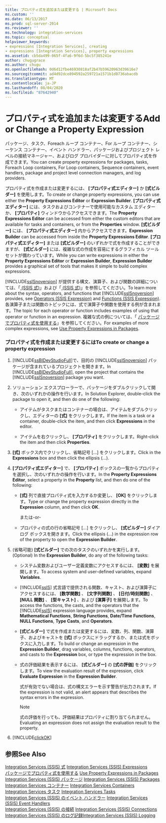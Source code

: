 ```yaml
---
title: プロパティ式を追加または変更する | Microsoft Docs
ms.custom: ''
ms.date: 06/13/2017
ms.prod: sql-server-2014
ms.reviewer: ''
ms.technology: integration-services
ms.topic: conceptual
helpviewer_keywords:
- expressions [Integration Services], creating
- expressions [Integration Services], property expressions
ms.assetid: cb5da499-065f-4fa6-9f6d-5bc5f385241e
author: chugugrace
ms.author: chugu
ms.openlocfilehash: 0d6d12fbe46930818af2b47b59620963d39616e7
ms.sourcegitcommit: ad4d92dce894592a259721a1571b1d8736abacdb
ms.translationtype: MT
ms.contentlocale: ja-JP
ms.lasthandoff: 08/04/2020
ms.locfileid: "87642940"
---
```

# <a name="add-or-change-a-property-expression"></a><span data-ttu-id="e4b58-102">プロパティ式を追加または変更する</span><span class="sxs-lookup"><span data-stu-id="e4b58-102">Add or Change a Property Expression</span></span>
  <span data-ttu-id="e4b58-103">パッケージ、タスク、Foreach ループ コンテナー、For ループ コンテナー、シーケンス コンテナー、イベント ハンドラー、パッケージおよびプロジェクト レベルの接続マネージャー、およびログ プロバイダーに対してプロパティ式を作成できます。</span><span class="sxs-lookup"><span data-stu-id="e4b58-103">You can create property expressions for packages, tasks, Foreach Loop containers, For Loop containers, Sequence containers, event handlers, package and project level connection managers, and log providers.</span></span>  
  
 <span data-ttu-id="e4b58-104">プロパティ式を作成または変更するには、 **[プロパティ式エディター]** か **[式ビルダー]** を使用します。</span><span class="sxs-lookup"><span data-stu-id="e4b58-104">To create or change property expressions, you can use either the **Property Expressions Editor** or **Expression Builder**.</span></span> <span data-ttu-id="e4b58-105">**[プロパティ式エディター]** には、タスクおよびコンテナーで使用可能なカスタム エディターか、 **[プロパティ]** ウィンドウからアクセスできます。</span><span class="sxs-lookup"><span data-stu-id="e4b58-105">The **Property Expressions Editor** can be accessed from either the custom editors that are available for tasks and containers, or from the **Properties** window.</span></span> <span data-ttu-id="e4b58-106">**[式ビルダー]** には、 **[プロパティ式エディター]** 内からアクセスできます。</span><span class="sxs-lookup"><span data-stu-id="e4b58-106">**Expression Builder** can be accessed from inside the **Property Expressions Editor**.</span></span> <span data-ttu-id="e4b58-107">**[プロパティ式エディター]** または **[式ビルダー]** のいずれかで式を作成することができますが、 **[式ビルダー]** には、複雑な式の作成を容易にするグラフィカル ツール セットが備わっています。</span><span class="sxs-lookup"><span data-stu-id="e4b58-107">While you can write expressions in either the **Property Expressions Editor** or **Expression Builder**, **Expression Builder** provides a graphical set of tools that makes it simple to build complex expressions.</span></span>  
  
 <span data-ttu-id="e4b58-108">[!INCLUDE[ssISnoversion](../../includes/ssisnoversion-md.md)] が提供する構文、演算子、および関数の詳細については、「[ &#40;SSIS 式&#41;](operators-ssis-expression.md)」および「[ &#40;SSIS 式&#41;](functions-ssis-expression.md)」を参照してください。</span><span class="sxs-lookup"><span data-stu-id="e4b58-108">To learn more about the syntax, operators, and functions that [!INCLUDE[ssISnoversion](../../includes/ssisnoversion-md.md)] provides, see [Operators &#40;SSIS Expression&#41;](operators-ssis-expression.md) and [Functions &#40;SSIS Expression&#41;](functions-ssis-expression.md).</span></span> <span data-ttu-id="e4b58-109">各演算子または関数のトピックには、式で演算子や関数を使用する例が含まれます。</span><span class="sxs-lookup"><span data-stu-id="e4b58-109">The topic for each operator or function includes examples of using that operator or function in an expression.</span></span> <span data-ttu-id="e4b58-110">複雑な式の例については、「 [パッケージでプロパティ式を使用する](use-property-expressions-in-packages.md)」を参照してください。</span><span class="sxs-lookup"><span data-stu-id="e4b58-110">For examples of more complex expressions, see [Use Property Expressions in Packages](use-property-expressions-in-packages.md).</span></span>  
  
### <a name="to-create-or-change-a-property-expression"></a><span data-ttu-id="e4b58-111">プロパティ式を作成または変更するには</span><span class="sxs-lookup"><span data-stu-id="e4b58-111">To create or change a property expression</span></span>  
  
1.  <span data-ttu-id="e4b58-112">[!INCLUDE[ssBIDevStudioFull](../../includes/ssbidevstudiofull-md.md)]で、目的の [!INCLUDE[ssISnoversion](../../includes/ssisnoversion-md.md)] パッケージが含まれているプロジェクトを開きます。</span><span class="sxs-lookup"><span data-stu-id="e4b58-112">In [!INCLUDE[ssBIDevStudioFull](../../includes/ssbidevstudiofull-md.md)], open the project that contains the [!INCLUDE[ssISnoversion](../../includes/ssisnoversion-md.md)] package you want.</span></span>  
  
2.  <span data-ttu-id="e4b58-113">ソリューション エクスプローラーで、パッケージをダブルクリックして開き、次のいずれかの操作を行います。</span><span class="sxs-lookup"><span data-stu-id="e4b58-113">In Solution Explorer, double-click the package to open it, and then do one of the following:</span></span>  
  
    -   <span data-ttu-id="e4b58-114">アイテムがタスクまたはコンテナーの場合は、アイテムをダブルクリックし、エディターの **[式]** をクリックします。</span><span class="sxs-lookup"><span data-stu-id="e4b58-114">If the item is a task or a container, double-click the item, and then click **Expressions** in the editor.</span></span>  
  
    -   <span data-ttu-id="e4b58-115">アイテムを右クリックし、 **[プロパティ]** をクリックします。</span><span class="sxs-lookup"><span data-stu-id="e4b58-115">Right-click the item and then click **Properties**.</span></span>  
  
3.  <span data-ttu-id="e4b58-116">**[式]** ボックス内でクリックし、省略記号 [...] をクリックします。</span><span class="sxs-lookup"><span data-stu-id="e4b58-116">Click in the **Expressions** box and then click the ellipsis (...).</span></span>  
  
4.  <span data-ttu-id="e4b58-117">**[プロパティ式エディター]** で、 **[プロパティ]** ボックスの一覧からプロパティを選択し、次のいずれかの操作を行います。</span><span class="sxs-lookup"><span data-stu-id="e4b58-117">In the **Property Expressions Editor**, select a property in the **Property** list, and then do one of the following:</span></span>  
  
    -   <span data-ttu-id="e4b58-118">**[式]** 列で直接プロパティ式を入力するか変更し、 **[OK]** をクリックします。</span><span class="sxs-lookup"><span data-stu-id="e4b58-118">Type or change the property expression directly in the **Expression** column, and then click **OK**.</span></span>  
  
         <span data-ttu-id="e4b58-119">または</span><span class="sxs-lookup"><span data-stu-id="e4b58-119">-or-</span></span>  
  
    -   <span data-ttu-id="e4b58-120">プロパティの式の行の省略記号 [...] をクリックし、 **[式ビルダー]** ダイアログ ボックスを開きます。</span><span class="sxs-lookup"><span data-stu-id="e4b58-120">Click the ellipsis (...) in the expression row of the property to open the **Expression Builder**.</span></span>  
  
5.  <span data-ttu-id="e4b58-121">(省略可能) **[式ビルダー]** での次のタスクのいずれかを実行します。</span><span class="sxs-lookup"><span data-stu-id="e4b58-121">(Optional) In the **Expression Builder**, do any of the following tasks:</span></span>  
  
    -   <span data-ttu-id="e4b58-122">システム変数およびユーザー定義変数にアクセスするには、 **[変数]** を展開します。</span><span class="sxs-lookup"><span data-stu-id="e4b58-122">To access system and user-defined variables, expand **Variables**.</span></span>  
  
    -   <span data-ttu-id="e4b58-123">[!INCLUDE[ssIS](../../includes/ssis-md.md)] 式言語で提供される関数、キャスト、および演算子にアクセスするには、 **[数学関数]** 、 **[文字列関数]** 、 **[日付/時刻関数]** 、 **[NULL 関数]** 、 **[型キャスト]** 、および **[演算子]** を展開します。</span><span class="sxs-lookup"><span data-stu-id="e4b58-123">To access the functions, the casts, and the operators that the [!INCLUDE[ssIS](../../includes/ssis-md.md)] expression language provides, expand **Mathematical Functions**, **String Functions**, **Date/Time Functions**, **NULL Functions**, **Type Casts**, and **Operators**.</span></span>  
  
    -   <span data-ttu-id="e4b58-124">**[式ビルダー]** で式を作成または変更するには、変数、列、関数、演算子、およびキャストを **[式]** ボックスにドラッグするか、または式をボックスに入力します。</span><span class="sxs-lookup"><span data-stu-id="e4b58-124">To build or change an expression in the **Expression Builder**, drag variables, columns, functions, operators, and casts to the **Expression** box, or type the expression in the box.</span></span>  
  
    -   <span data-ttu-id="e4b58-125">式の評価結果を表示するには、 **[式ビルダー]** の **[式の評価]** をクリックします。</span><span class="sxs-lookup"><span data-stu-id="e4b58-125">To view the evaluation result of the expression, click **Evaluate Expression** in the **Expression Builder**.</span></span>  
  
         <span data-ttu-id="e4b58-126">式が有効でない場合は、式の構文エラーを示す警告が出力されます。</span><span class="sxs-lookup"><span data-stu-id="e4b58-126">If the expression is not valid, an alert appears that describes the syntax errors in the expression.</span></span>  
  
        > [!NOTE]  
        >  <span data-ttu-id="e4b58-127">式の評価を行っても、評価結果はプロパティに割り当てられません。</span><span class="sxs-lookup"><span data-stu-id="e4b58-127">Evaluating an expression does not assign the evaluation result to the property.</span></span>  
  
6.  [!INCLUDE[clickOK](../../includes/clickok-md.md)]  
  
## <a name="see-also"></a><span data-ttu-id="e4b58-128">参照</span><span class="sxs-lookup"><span data-stu-id="e4b58-128">See Also</span></span>  
 <span data-ttu-id="e4b58-129">[Integration Services &#40;SSIS&#41; 式](integration-services-ssis-expressions.md) </span><span class="sxs-lookup"><span data-stu-id="e4b58-129">[Integration Services &#40;SSIS&#41; Expressions](integration-services-ssis-expressions.md) </span></span>  
 <span data-ttu-id="e4b58-130">[パッケージでプロパティ式を使用する](use-property-expressions-in-packages.md) </span><span class="sxs-lookup"><span data-stu-id="e4b58-130">[Use Property Expressions in Packages](use-property-expressions-in-packages.md) </span></span>  
 <span data-ttu-id="e4b58-131">[Integration Services &#40;SSIS&#41; パッケージ](../integration-services-ssis-packages.md) </span><span class="sxs-lookup"><span data-stu-id="e4b58-131">[Integration Services &#40;SSIS&#41; Packages](../integration-services-ssis-packages.md) </span></span>  
 <span data-ttu-id="e4b58-132">[Integration Services コンテナー](../control-flow/integration-services-containers.md) </span><span class="sxs-lookup"><span data-stu-id="e4b58-132">[Integration Services Containers](../control-flow/integration-services-containers.md) </span></span>  
 <span data-ttu-id="e4b58-133">[Integration Services タスク](../control-flow/integration-services-tasks.md) </span><span class="sxs-lookup"><span data-stu-id="e4b58-133">[Integration Services Tasks](../control-flow/integration-services-tasks.md) </span></span>  
 <span data-ttu-id="e4b58-134">[Integration Services &#40;SSIS&#41; のイベント ハンドラー](../integration-services-ssis-event-handlers.md) </span><span class="sxs-lookup"><span data-stu-id="e4b58-134">[Integration Services &#40;SSIS&#41; Event Handlers](../integration-services-ssis-event-handlers.md) </span></span>  
 <span data-ttu-id="e4b58-135">[Integration Services &#40;SSIS&#41; の接続](../connection-manager/integration-services-ssis-connections.md) </span><span class="sxs-lookup"><span data-stu-id="e4b58-135">[Integration Services &#40;SSIS&#41; Connections](../connection-manager/integration-services-ssis-connections.md) </span></span>  
 [<span data-ttu-id="e4b58-136">Integration Services &#40;SSIS&#41; のログ記録</span><span class="sxs-lookup"><span data-stu-id="e4b58-136">Integration Services &#40;SSIS&#41; Logging</span></span>](../performance/integration-services-ssis-logging.md)  
  
  
